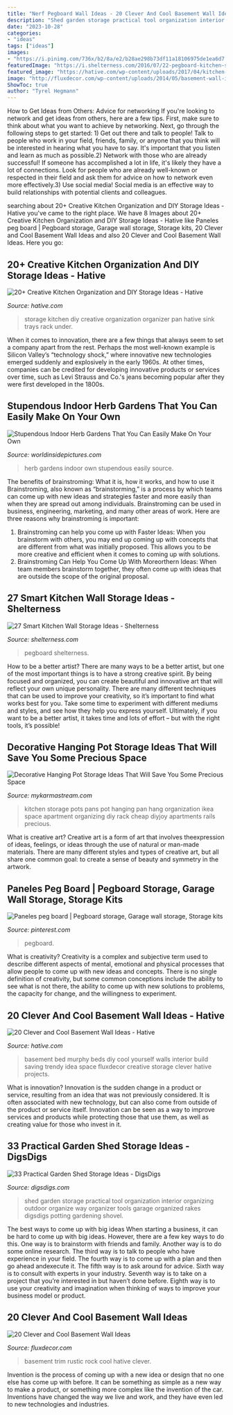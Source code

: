 ```yaml
---
title: "Nerf Pegboard Wall Ideas - 20 Clever And Cool Basement Wall Ideas"
description: "Shed garden storage practical tool organization interior organizing outdoor organize way organizer tools garage organized rakes digsdigs potting gardening shovel"
date: "2023-10-28"
categories:
- "ideas"
tags: ["ideas"]
images:
- "https://i.pinimg.com/736x/b2/8a/e2/b28ae298b73df11a18106975de1ea6d7.jpg"
featuredImage: "https://i.shelterness.com/2016/07/22-pegboard-kitchen-storage.jpg"
featured_image: "https://hative.com/wp-content/uploads/2017/04/kitchen-storage/23-kitchen-storage-diy-ideas.jpg"
image: "http://fluxdecor.com/wp-content/uploads/2014/05/basement-wall-ideas/3-white-trim-rustic-rock.jpg"
ShowToc: true
author: "Tyrel Hegmann"
---
```



How to Get Ideas from Others: Advice for networking
If you're looking to network and get ideas from others, here are a few tips. First, make sure to think about what you want to achieve by networking. Next, go through the following steps to get started: 1) Get out there and talk to people! Talk to people who work in your field, friends, family, or anyone that you think will be interested in hearing what you have to say. It's important that you listen and learn as much as possible.2) Network with those who are already successful! If someone has accomplished a lot in life, it's likely they have a lot of connections. Look for people who are already well-known or respected in their field and ask them for advice on how to network even more effectively.3) Use social media! Social media is an effective way to build relationships with potential clients and colleagues.

	

		
searching about 20+ Creative Kitchen Organization and DIY Storage Ideas - Hative you've came to the right place. We have 8 Images about 20+ Creative Kitchen Organization and DIY Storage Ideas - Hative like Paneles peg board | Pegboard storage, Garage wall storage, Storage kits, 20 Clever and Cool Basement Wall Ideas and also 20 Clever and Cool Basement Wall Ideas. Here you go:
		
    
## 20+ Creative Kitchen Organization And DIY Storage Ideas - Hative

<img loading=lazy src="https://hative.com/wp-content/uploads/2017/04/kitchen-storage/23-kitchen-storage-diy-ideas.jpg" onerror="this.onerror=null;this.src='https://tse4.mm.bing.net/th?id=OIP.EcCCt-l1tpUkqy2Hh4FTWgHaOW&amp;pid=15.1';" alt="20+ Creative Kitchen Organization and DIY Storage Ideas - Hative">

_Source: hative.com_

>storage kitchen diy creative organization organizer pan hative sink trays rack under. 

	

When it comes to innovation, there are a few things that always seem to set a company apart from the rest. Perhaps the most well-known example is Silicon Valley’s “technology shock,” where innovative new technologies emerged suddenly and explosively in the early 1960s. At other times, companies can be credited for developing innovative products or services over time, such as Levi Strauss and Co.'s jeans becoming popular after they were first developed in the 1800s.

    
## Stupendous Indoor Herb Gardens That You Can Easily Make On Your Own

<img loading=lazy src="https://worldinsidepictures.com/wp-content/uploads/2019/04/img_55362dedb3553-1.jpeg" onerror="this.onerror=null;this.src='https://tse3.mm.bing.net/th?id=OIP.vXoLcbX2da_jzHQkNY3Z_QHaO8&amp;pid=15.1';" alt="Stupendous Indoor Herb Gardens That You Can Easily Make On Your Own">

_Source: worldinsidepictures.com_

>herb gardens indoor own stupendous easily source. 

	

The benefits of brainstroming: What it is, how it works, and how to use it
Brainstroming, also known as “brainstorming,” is a process by which teams can come up with new ideas and strategies faster and more easily than when they are spread out among individuals. Brainstroming can be used in business, engineering, marketing, and many other areas of work. Here are three reasons why brainstroming is important: 
1. Brainstroming can help you come up with Faster Ideas: When you brainstorm with others, you may end up coming up with concepts that are different from what was initially proposed. This allows you to be more creative and efficient when it comes to coming up with solutions. 
2. Brainstroming Can Help You Come Up With Moreorthern Ideas: When team members brainstorm together, they often come up with ideas that are outside the scope of the original proposal.

    
## 27 Smart Kitchen Wall Storage Ideas - Shelterness

<img loading=lazy src="https://i.shelterness.com/2016/07/22-pegboard-kitchen-storage.jpg" onerror="this.onerror=null;this.src='https://tse3.mm.bing.net/th?id=OIP.bnkNnjeajey6A-zxrOA__gHaMQ&amp;pid=15.1';" alt="27 Smart Kitchen Wall Storage Ideas - Shelterness">

_Source: shelterness.com_

>pegboard shelterness. 

	

How to be a better artist?
There are many ways to be a better artist, but one of the most important things is to have a strong creative spirit. By being focused and organized, you can create beautiful and innovative art that will reflect your own unique personality. There are many different techniques that can be used to improve your creativity, so it’s important to find what works best for you. Take some time to experiment with different mediums and styles, and see how they help you express yourself. Ultimately, if you want to be a better artist, it takes time and lots of effort – but with the right tools, it’s possible!

    
## Decorative Hanging Pot Storage Ideas That Will Save You Some Precious Space

<img loading=lazy src="https://mykarmastream.com/wp-content/uploads/2018/01/pot-storage-ideas-12.jpg" onerror="this.onerror=null;this.src='https://tse2.mm.bing.net/th?id=OIP.3AHXJ0Ca62lsWNeSCH371wHaJ4&amp;pid=15.1';" alt="Decorative Hanging Pot Storage Ideas That Will Save You Some Precious Space">

_Source: mykarmastream.com_

>kitchen storage pots pans pot hanging pan hang organization ikea space apartment organizing diy rack cheap diyjoy apartments rails precious. 

	

What is creative art?
Creative art is a form of art that involves theexpression of ideas, feelings, or ideas through the use of natural or man-made materials. There are many different styles and types of creative art, but all share one common goal: to create a sense of beauty and symmetry in the artwork.

    
## Paneles Peg Board | Pegboard Storage, Garage Wall Storage, Storage Kits

<img loading=lazy src="https://i.pinimg.com/736x/b2/8a/e2/b28ae298b73df11a18106975de1ea6d7.jpg" onerror="this.onerror=null;this.src='https://tse4.mm.bing.net/th?id=OIP.yI04lAwHFeJt9Nw6iXRCfgHaGR&amp;pid=15.1';" alt="Paneles peg board | Pegboard storage, Garage wall storage, Storage kits">

_Source: pinterest.com_

>pegboard. 

	

What is creativity?
Creativity is a complex and subjective term used to describe different aspects of mental, emotional and physical processes that allow people to come up with new ideas and concepts. There is no single definition of creativity, but some common conceptions include the ability to see what is not there, the ability to come up with new solutions to problems, the capacity for change, and the willingness to experiment.

    
## 20 Clever And Cool Basement Wall Ideas - Hative

<img loading=lazy src="https://hative.com/wp-content/uploads/2014/05/basement-wall-ideas/18-creative-wall-idea.jpg" onerror="this.onerror=null;this.src='https://tse3.mm.bing.net/th?id=OIP._GiJSWBUK9Qs7CE_OrB2hQHaLH&amp;pid=15.1';" alt="20 Clever and Cool Basement Wall Ideas - Hative">

_Source: hative.com_

>basement bed murphy beds diy cool yourself walls interior build saving trendy idea space fluxdecor creative storage clever hative projects. 

	

What is innovation?
Innovation is the sudden change in a product or service, resulting from an idea that was not previously considered. It is often associated with new technology, but can also come from outside of the product or service itself. Innovation can be seen as a way to improve services and products while protecting those that use them, as well as creating value for those who invest in it.

    
## 33 Practical Garden Shed Storage Ideas - DigsDigs

<img loading=lazy src="http://www.digsdigs.com/photos/practical-garden-shed-storage-ideas-3.jpg" onerror="this.onerror=null;this.src='https://tse1.mm.bing.net/th?id=OIP.h9jBRo12zIIRDk5_JMbrnAHaLG&amp;pid=15.1';" alt="33 Practical Garden Shed Storage Ideas - DigsDigs">

_Source: digsdigs.com_

>shed garden storage practical tool organization interior organizing outdoor organize way organizer tools garage organized rakes digsdigs potting gardening shovel. 

	

The best ways to come up with big ideas
When starting a business, it can be hard to come up with big ideas. However, there are a few key ways to do this. One way is to brainstorm with friends and family. Another way is to do some online research. The third way is to talk to people who have experience in your field. The fourth way is to come up with a plan and then go ahead andexecute it. The fifth way is to ask around for advice. Sixth way is to consult with experts in your industry. Seventh way is to take on a project that you’re interested in but haven’t done before. Eighth way is to use your creativity and imagination when thinking of ways to improve your business model or product.

    
## 20 Clever And Cool Basement Wall Ideas

<img loading=lazy src="http://fluxdecor.com/wp-content/uploads/2014/05/basement-wall-ideas/3-white-trim-rustic-rock.jpg" onerror="this.onerror=null;this.src='https://tse3.mm.bing.net/th?id=OIP.mgPytRNMrwiPv3FiVeEXSAHaFj&amp;pid=15.1';" alt="20 Clever and Cool Basement Wall Ideas">

_Source: fluxdecor.com_

>basement trim rustic rock cool hative clever. 

	

Invention is the process of coming up with a new idea or design that no one else has come up with before. It can be something as simple as a new way to make a product, or something more complex like the invention of the car. Inventions have changed the way we live and work, and they have even led to new technologies and industries.

